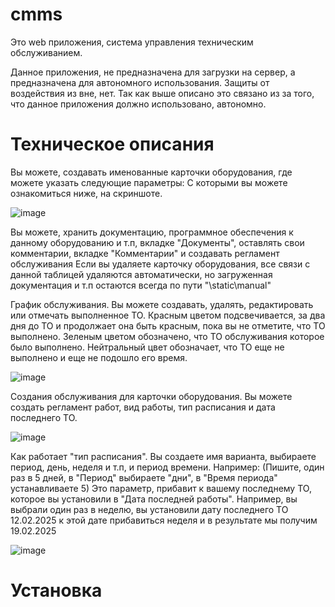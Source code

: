 # cmms


Это web приложения, система управления техническим обслуживанием.

Данное приложения, не предназначена для загрузки на сервер, а предназначена для автономного использования. 
Защиты от воздействия из вне, нет. Так как выше описано это связано из за того, что данное приложения должно использовано,  автономно.

# Техническое описания

Вы можете, создавать именованные карточки оборудования, где можете указать следующие параметры: С которыми вы можете ознакомиться ниже, на скриншоте.

![image](https://github.com/user-attachments/assets/2160724a-1cae-475e-889b-05059d90adf1)

Вы можете, хранить документацию, программное обеспечения к данному оборудованию и т.п, вкладке "Документы", оставлять свои комментарии, вкладке "Комментарии" и создавать регламент обслуживания
Если вы удаляете карточку оборудования, все связи с данной таблицей удаляются автоматически, но загруженная документация и т.п остаются всегда по пути "\static\manual\"

График обслуживания. Вы можете создавать, удалять, редактировать или отмечать выполненное ТО. Красным цветом подсвечивается, за два дня до ТО и продолжает она быть красным, пока вы не отметите, что ТО выполнено. Зеленым цветом обозначено, что ТО обслуживания которое было выполнено. Нейтральный цвет обозначает, что ТО еще не выполнено и еще не подошло его время. 

![image](https://github.com/user-attachments/assets/f0a7199b-b339-4ded-a8af-303465fd89c5)

Создания обслуживания для карточки оборудования. 
Вы можете создать регламент работ, вид работы, тип расписания и дата последнего ТО.

![image](https://github.com/user-attachments/assets/ba7c5320-c0c3-4581-956f-b393f1ffa262)


Как работает "тип расписания". Вы создаете имя варианта, выбираете период, день, неделя и т.п, и период времени. Например: (Пишите, один раз в 5 дней, в "Период" выбираете "дни", в "Время периода" устанавливаете 5)
Это параметр, прибавит к вашему последнему ТО, которое вы установили в "Дата последней работы". Например, вы выбрали один раз в неделю, вы установили дату последнего ТО 12.02.2025 к этой дате прибавиться неделя и в результате мы получим 19.02.2025

![image](https://github.com/user-attachments/assets/deb35c2c-5df3-4f70-8341-4080f858ad5a)

# Установка





























